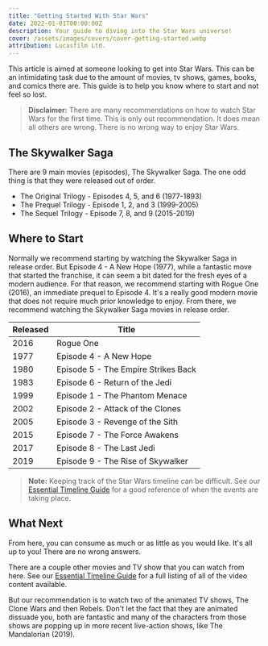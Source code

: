 ```yaml
---
title: "Getting Started With Star Wars"
date: 2022-01-01T00:00:00Z
description: Your guide to diving into the Star Wars universe!
cover: /assets/images/covers/cover-getting-started.webp
attribution: Lucasfilm Ltd.
---
```


This article is aimed at someone looking to get into Star Wars. This can be an intimidating task due to the amount of movies, tv shows, games, books, and comics there are. This guide is to help you know where to start and not feel so lost.

> **Disclaimer:** There are many recommendations on how to watch Star Wars for the first time. This is only out recommendation. It does mean all others are wrong. There is no wrong way to enjoy Star Wars.

## The Skywalker Saga
There are 9 main movies (episodes), The Skywalker Saga. The one odd thing is that they were released out of order.
- The Original Trilogy - Episodes 4, 5, and 6 (1977-1893)
- The Prequel Trilogy - Episode 1, 2, and 3 (1999-2005)
- The Sequel Trilogy - Episode 7, 8, and 9 (2015-2019)

## Where to Start
Normally we recommend starting by watching the Skywalker Saga in release order. But Episode 4 - A New Hope (1977), while a fantastic move that started the franchise, it can seem a bit dated for the fresh eyes of a modern audience. For that reason, we recommend starting with Rogue One (2016), an immediate prequel to Episode 4. It's a really good modern movie that does not require much prior knowledge to enjoy. From there, we recommend watching the Skywalker Saga movies in release order.

| Released | Title |
| ------------ | ----- |
| 2016 | Rogue One |
| 1977 | Episode 4 - A New Hope |
| 1980 | Episode 5 - The Empire Strikes Back |
| 1983 | Episode 6 - Return of the Jedi |
| 1999 | Episode 1 - The Phantom Menace |
| 2002 | Episode 2 - Attack of the Clones |
| 2005 | Episode 3 - Revenge of the Sith
| 2015 | Episode 7 - The Force Awakens |
| 2017 | Episode 8 - The Last Jedi |
| 2019 | Episode 9 - The Rise of Skywalker |

> **Note:** Keeping track of the Star Wars timeline can be difficult. See our [Essential Timeline Guide](/guides/essential-timeline-guide) for a good reference of when the events are taking place.

## What Next

From here, you can consume as much or as little as you would like. It's all up to you! There are no wrong answers.

There are a couple other movies and TV show that you can watch from here. See our [Essential Timeline Guide](/guides/essential-timeline-guide) for a full listing of all of the video content available.

But our recommendation is to watch two of the animated TV shows, The Clone Wars and then Rebels. Don't let the fact that they are animated dissuade you, both are fantastic and many of the characters from those shows are popping up in more recent live-action shows, like The Mandalorian (2019).

<!-- There is way more to Star Wars than just movies and TV shows. There are also books and video games that tell fantastic stories within the Star Wars universe that you starting to invest yourself in. See our [Canon Guide](/guides/canon-guide/) to see a full list of canon stores and where they take place in the Star Wars timeline. -->
